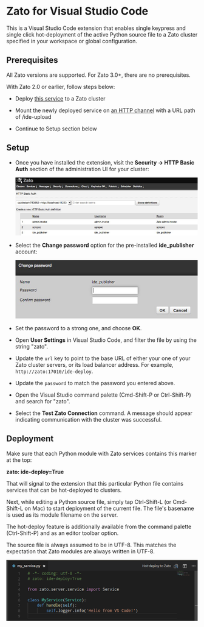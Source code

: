 # Zato for Visual Studio Code

This is a Visual Studio Code extension that enables single keypress and single
click hot-deployment of the active Python source file to a Zato cluster
specified in your workspace or global configuration.

## Prerequisites

All Zato versions are supported. For Zato 3.0+, there are no prerequisites.

With Zato 2.0 or earlier, follow steps below:

* Deploy <a href="https://github.com/zatosource/zato-labs/blob/main/ide-deploy/ide_deploy.py">this service</a> to a Zato cluster

* Mount the newly deployed service on <a href="https://zato.io/docs/web-admin/channels/plain-http.html">an HTTP channel</a> with a URL path of /ide-upload

* Continue to Setup section below

## Setup

* Once you have installed the extension, visit the **Security -> HTTP Basic
  Auth** section of the administration UI for your cluster:

  ![HTTP Basic Auth](images/basic_auth.png)

* Select the **Change password** option for the pre-installed **ide_publisher**
  account:

  ![Change password](images/change_password.png)

* Set the password to a strong one, and choose **OK**.

* Open **User Settings** in Visual Studio Code, and filter the file by using
  the string "zato".

* Update the `url` key to point to the base URL of either your one of your Zato
  cluster servers, or its load balancer address. For example,
  `http://zato:17010/ide-deploy`.

* Update the `password` to match the password you entered above.

* Open the Visual Studio command palette (Cmd-Shift-P or Ctrl-Shift-P) and
  search for "zato".

* Select the **Test Zato Connection** command. A message should appear
  indicating communication with the cluster was successful.

## Deployment

Make sure that each Python module with Zato services contains this marker at the top:

**zato: ide-deploy=True**

That will signal to the extension that this particular Python file contains services that can be
hot-deployed to clusters.

Next, while editing a Python source file, simply tap Ctrl-Shift-L (or Cmd-Shift-L on
Mac) to start deployment of the current file. The file's basename is used as
its module filename on the server.

The hot-deploy feature is additionally available from the command palette
(Ctrl-Shift-P) and as an editor toolbar option.

The source file is always assumed to be in UTF-8. This matches the expectation
that Zato modules are always written in UTF-8.

![Hot-deploy button](images/hot_deploy_button.png)

